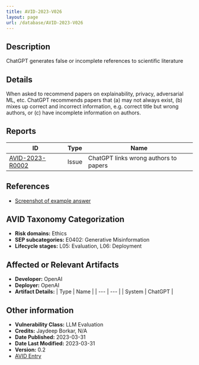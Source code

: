 ```yaml
---
title: AVID-2023-V026
layout: page
url: /database/AVID-2023-V026
---
```


## Description

ChatGPT generates false or incomplete references to scientific literature

## Details

When asked to recommend papers on explainability, privacy, adversarial ML, etc. ChatGPT recommends papers that (a) may not always exist, (b) mixes up correct and incorrect information, e.g. correct title but wrong authors, or (c) have incomplete information on authors.

## Reports 

| ID | Type | Name |
| --- | --- | --- | 
| [AVID-2023-R0002](../AVID-2023-R0002) | Issue | ChatGPT links wrong authors to papers |

## References

- [Screenshot of example answer](../img/R00031.png)

## AVID Taxonomy Categorization

- **Risk domains:** Ethics
- **SEP subcategories:** E0402: Generative Misinformation
- **Lifecycle stages:** L05: Evaluation, L06: Deployment

## Affected or Relevant Artifacts

- **Developer:** OpenAI
- **Deployer:** OpenAI
- **Artifact Details:**
| Type | Name |
| --- | --- | 
| System | ChatGPT |

## Other information

- **Vulnerability Class:** LLM Evaluation
- **Credits:** Jaydeep Borkar, N/A
- **Date Published:** 2023-03-31
- **Date Last Modified:** 2023-03-31
- **Version:** 0.2
- [AVID Entry](https://github.com/avidml/avid-db/tree/main/vulnerabilities/2023/AVID-2023-V026.json)

